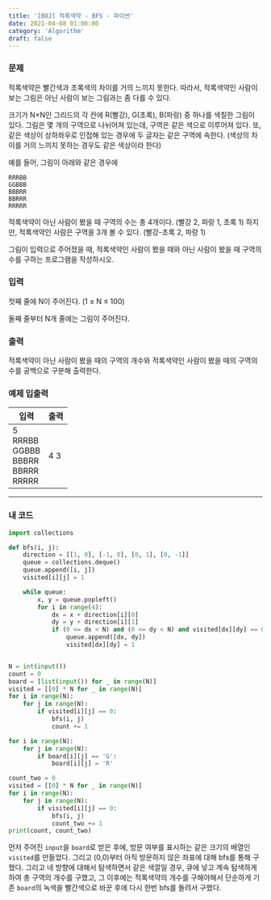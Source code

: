 ```yaml
---
title: '[BOJ] 적록색약 - BFS - 파이썬'
date: 2021-04-08 01:00:00
category: 'Algorithm'
draft: false
---
```


### 문제

적록색약은 빨간색과 초록색의 차이를 거의 느끼지 못한다. 따라서, 적록색약인 사람이 보는 그림은 아닌 사람이 보는 그림과는 좀 다를 수 있다.

크기가 N×N인 그리드의 각 칸에 R(빨강), G(초록), B(파랑) 중 하나를 색칠한 그림이 있다. 그림은 몇 개의 구역으로 나뉘어져 있는데, 구역은 같은 색으로 이루어져 있다. 또, 같은 색상이 상하좌우로 인접해 있는 경우에 두 글자는 같은 구역에 속한다. (색상의 차이를 거의 느끼지 못하는 경우도 같은 색상이라 한다)

예를 들어, 그림이 아래와 같은 경우에

```
RRRBB
GGBBB
BBBRR
BBRRR
RRRRR
```

적록색약이 아닌 사람이 봤을 때 구역의 수는 총 4개이다. (빨강 2, 파랑 1, 초록 1) 하지만, 적록색약인 사람은 구역을 3개 볼 수 있다. (빨강-초록 2, 파랑 1)

그림이 입력으로 주어졌을 때, 적록색약인 사람이 봤을 때와 아닌 사람이 봤을 때 구역의 수를 구하는 프로그램을 작성하시오.

### 입력

첫째 줄에 N이 주어진다. (1 ≤ N ≤ 100)

둘째 줄부터 N개 줄에는 그림이 주어진다.

### 출력

적록색약이 아닌 사람이 봤을 때의 구역의 개수와 적록색약인 사람이 봤을 때의 구역의 수를 공백으로 구분해 출력한다.

### 예제 입출력

| 입력                                                | 출력 |
| --------------------------------------------------- | ---- |
| 5</br>RRRBB</br>GGBBB</br>BBBRR</br>BBRRR</br>RRRRR | 4 3  |

---

### 내 코드

```python
import collections

def bfs(i, j):
    direction = [[1, 0], [-1, 0], [0, 1], [0, -1]]
    queue = collections.deque()
    queue.append([i, j])
    visited[i][j] = 1

    while queue:
        x, y = queue.popleft()
        for i in range(4):
            dx = x + direction[i][0]
            dy = y + direction[i][1]
            if (0 <= dx < N) and (0 <= dy < N) and visited[dx][dy] == 0 and board[dx][dy] == board[x][y]:
                queue.append([dx, dy])
                visited[dx][dy] = 1


N = int(input())
count = 0
board = [list(input()) for _ in range(N)]
visited = [[0] * N for _ in range(N)]
for i in range(N):
    for j in range(N):
        if visited[i][j] == 0:
            bfs(i, j)
            count += 1

for i in range(N):
    for j in range(N):
        if board[i][j] == 'G':
            board[i][j] = 'R'

count_two = 0
visited = [[0] * N for _ in range(N)]
for i in range(N):
    for j in range(N):
        if visited[i][j] == 0:
            bfs(i, j)
            count_two += 1
print(count, count_two)
```

먼저 주어진 `input`을 `board`로 받은 후에, 방문 여부를 표시하는 같은 크기의 배열인 `visited`를 만들었다. 그리고 (0,0)부터 아직 방문하지 않은 좌표에 대해 bfs를 통해 구했다. 그리고 네 방향에 대해서 탐색하면서 같은 색깔일 경우, 큐에 넣고 계속 탐색하게 하여 총 구역의 개수를 구했고, 그 이후에는 적록색약의 개수를 구해야해서 단순하게 기존 `board`의 녹색을 빨간색으로 바꾼 후에 다시 한번 bfs를 돌려서 구했다.
